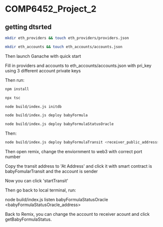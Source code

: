 # COMP6452_Project_2

## getting dtsrted

```sh
mkdir eth_providers && touch eth_providers/providers.json

mkdir eth_accounts && touch eth_accounts/accounts.json
```
Then launch Ganache with quick start

Fill in providers and accounts to eth_accounts/accounts.json with pri_key using 3 different account private keys

Then run: 

```sh
npm install

npx tsc

node build/index.js initdb

node build/index.js deploy babyFormula

node build/index.js deploy babyFormulaStatusOracle
```

Then:

```sh
node build/index.js deploy babyFormulaTransit <receiver_public_address> path_of_pdf <babyFormulaStatusOracle_address> <babyFormula_address>
```

Then open remix, change the enviornment to web3 with correct port number

Copy the transit address to 'At Address' and click it with smart contract is babyFomularTransit and the account is sender

Now you can click 'startTransit'

Then go back to local terminal, run:

node build/index.js listen babyFormulaStatusOracle <babyFormulaStatusOracle_address>

Back to Remix, you can change the account to receiver acount and click getBabyFormulaStatus.


